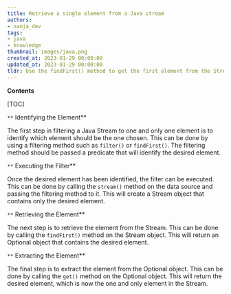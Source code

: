 ```yaml
---
title: Retrieve a single element from a Java stream
authors:
- nanja_dev
tags:
- java
- knowledge
thumbnail: images/java.png
created_at: 2023-01-29 00:00:00
updated_at: 2023-01-29 00:00:00
tldr: Use the findFirst() method to get the first element from the Stream.
---
```


**Contents**

[TOC]

`**` Identifying the Element**

The first step in filtering a Java Stream to one and only one element is to identify which element should be the one chosen. This can be done by using a filtering method such as `filter()` or `findFirst()`. The filtering method should be passed a predicate that will identify the desired element. 

`**` Executing the Filter**

Once the desired element has been identified, the filter can be executed. This can be done by calling the `stream()` method on the data source and passing the filtering method to it. This will create a Stream object that contains only the desired element. 

`**` Retrieving the Element**

The next step is to retrieve the element from the Stream. This can be done by calling the `findFirst()` method on the Stream object. This will return an Optional object that contains the desired element. 

`**` Extracting the Element**

The final step is to extract the element from the Optional object. This can be done by calling the `get()` method on the Optional object. This will return the desired element, which is now the one and only element in the Stream.
